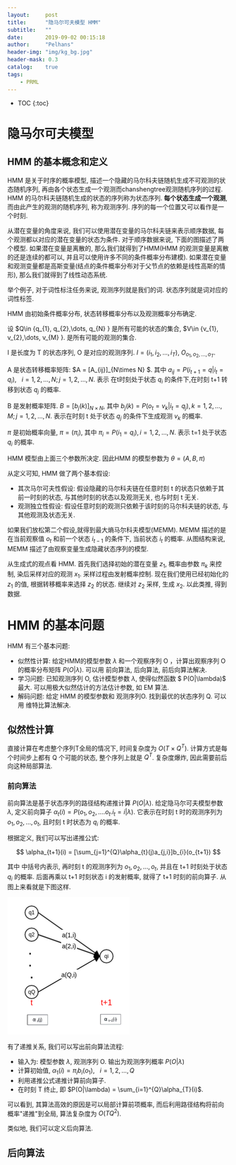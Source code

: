 ```yaml
---
layout:     post
title:      "隐马尔可夫模型 HMM"
subtitle:   ""
date:       2019-09-02 00:15:18
author:     "Pelhans"
header-img: "img/kg_bg.jpg"
header-mask: 0.3 
catalog:    true
tags:
    - PRML
---
```



* TOC
{:toc}

# 隐马尔可夫模型

## HMM 的基本概念和定义

HMM 是关于时序的概率模型, 描述一个隐藏的马尔科夫链随机生成不可观测的状态随机序列, 再由各个状态生成一个观测而chanshengtree观测随机序列的过程. HMM 的马尔科夫链随机生成的状态的序列称为状态序列. **每个状态生成一个观测**, 而由此产生的观测的随机序列, 称为观测序列. 序列的每一个位置又可以看作是一个时刻.

从潜在变量的角度来说, 我们可以使用潜在变量的马尔科夫链来表示顺序数据, 每个观测都以对应的潜在变量的状态为条件. 对于顺序数据来说, 下面的图描述了两个模型. 如果潜在变量是离散的, 那么我们就得到了HMM(HMM 的观测变量是离散的还是连续的都可以, 并且可以使用许多不同的条件概率分布建模). 如果潜在变量和观测变量都是高斯变量(结点的条件概率分布对于父节点的依赖是线性高斯的情形), 那么我们就得到了线性动态系统.

举个例子, 对于词性标注任务来说, 观测序列就是我们的词. 状态序列就是词对应的词性标签.

[](img/in-post/deepspeech_ch3/deepspeech_ch3_2.png)

HMM 由初始条件概率分布, 状态转移概率分布以及观测概率分布确定. 

设 $Q\in \{q_{1}, q_{2},\dots, q_{N} \} 是所有可能的状态的集合, $V\in \{v_{1}, v_{2},\dots, v_{M} \}. 是所有可能的观测的集合. 

I 是长度为 T 的状态序列, O 是对应的观测序列. $I = (i_{1}, i_{2}, \dots, i_{T})$, $O_{o_{1}, o_{2}, \dots, o_{T}}$.

A 是状态转移概率矩阵: $A = [A_{ij}]_{N\times N} $. 其中 $a_{ij} = P(i_{t+1}=q | i_{t}=q_{i}), ~~~ i=1, 2, \dots, N; j=1,2,\dots, N$. 表示 在t时刻处于状态 $q_{i}$ 的条件下,在时刻 t+1 转移到状态 $q_{j}$ 的概率.

B 是发射概率矩阵. $B = [b_{j}(k)]_{N\times N}$, 其中 $b_{j}(k) = P(o_{t} = v_{k}|i_{t} = q_{j}), k=1,2,\dots, M; j = 1, 2,\dots,N$. 表示在时刻 t 处于状态 $q_{j}$ 的条件下生成观测 $v_{k}$ 的概率.

$\pi$ 是初始概率向量, $\pi = (\pi_{i})$, 其中 $\pi_{i} = P(i_{1}=q_{i}), i=1,2,\dots, N$. 表示 t=1 处于状态 $q_{i}$ 的概率.

HMM 模型由上面三个参数所决定. 因此HMM 的模型参数为 $\theta = (A, B, \pi)$

从定义可知, HMM 做了两个基本假设:

* 其次马尔可夫性假设: 假设隐藏的马尔科夫链在任意时刻 t 的状态只依赖于其前一时刻的状态, 与其他时刻的状态以及观测无关, 也与时刻 t 无关.    
* 观测独立性假设: 假设任意时刻的观测只依赖于该时刻的马尔科夫链的状态, 与其他观测及状态无关.

如果我们放松第二个假设,就得到最大熵马尔科夫模型(MEMM). MEMM 描述的是在当前观察值 $o_{t}$ 和前一个状态 $i_{t-1}$ 的条件下, 当前状态 $i_{t}$ 的概率. 从图结构来说, MEMM 描述了由观察变量生成隐藏状态序列的模型.

从生成式的观点看 HMM. 首先我们选择初始的潜在变量 $z_{1}$, 概率由参数 $\pi_{k}$ 来控制, 染后采样对应的观测 $x_{1}$. 采样过程由发射概率控制. 现在我们使用已经初始化的 $z_{1}$ 的值, 根据转移概率来选择 $z_{2}$ 的状态. 继续对 $z_{2}$ 采样, 生成 $x_{2}$. 以此类推, 得到数据.

# HMM 的基本问题

HMM 有三个基本问题:

* 似然性计算: 给定HMM的模型参数 $\lambda$ 和一个观察序列 O ，计算出观察序列 O 的概率分布矩阵 
$P(O|\lambda)$. 可以用 前向算法, 后向算法, 前后向算法解决.    
* 学习问题: 已知观测序列 O, 估计模型参数 $\lambda$, 使得似然函数 $ P(O|\lambda)$ 最大. 可以用极大似然估计的方法估计参数, 如 EM 算法.    
* 解码问题: 给定 HMM 的模型参数和 观测序列O. 找到最优的状态序列 Q. 可以用 维特比算法解决.

## 似然性计算

直接计算在考虑整个序列T全局的情况下, 时间复杂度为 $O(T\times Q^{T})$. 计算方式是每个时间步上都有 Q 个可能的状态, 整个序列上就是 $Q^{T}$. 复杂度爆炸, 因此需要前后向这种局部算法.

### 前向算法

前向算法是基于状态序列的路径结构递推计算
$P(O|\lambda)$. 给定隐马尔可夫模型参数 $\lambda$, 定义前向算子 
$\alpha_{t}(i) = P(o_{1}, o_{2}, \dots. o_{t}. i_{t}=i|\lambda)$. 它表示在时刻 t 时的观测序列为 $o_{1}, o_{2}, \dots, o_{t}$, 且时刻 t 时状态为 $q_{i}$ 的概率.

根据定义, 我们可以写出递推公式:

$$ \alpha_{t+1}(i) = [\sum_{j=1}^{Q}\alpha_{t}(j)a_{j,i}]b_{i}(o_{t+1}) $$

其中 中括号内表示, 再时刻 t 的观测序列为 $o_{1}, o_{2}, \dots, o_{t}$, 并且在 t+1 时刻处于状态 $q_{i}$ 的概率. 后面再乘以 t+1 时刻状态 i 的发射概率, 就得了 t+1 时刻的前向算子. 从图上来看就是下图这样.

![](/img/in-post/ml_mianshi/forward_HMM_prob.png)

有了递推关系, 我们可以写出前向算法流程:

* 输入为: 模型参数 $\lambda$, 观测序列 O. 输出为观测序列概率
$P(O|\lambda)$    
* 计算初始值, $\alpha_{1}(i) = \pi_{i}b_{i}(o_{1}), ~~~i=1,2,\dots, Q$    
* 利用递推公式递推计算前向算子.    
* 在时刻 T 终止, 即 
$P(O|\lambda) = \sum_{i=1}^{Q}\alpha_{T}(i)$.

可以看到, 其算法高效的原因是可以局部计算前项概率, 而后利用路径结构将前向概率"递推"到全局, 算法复杂度为 $O(TQ^{2})$.

类似地, 我们可以定义后向算法.

## 后向算法
